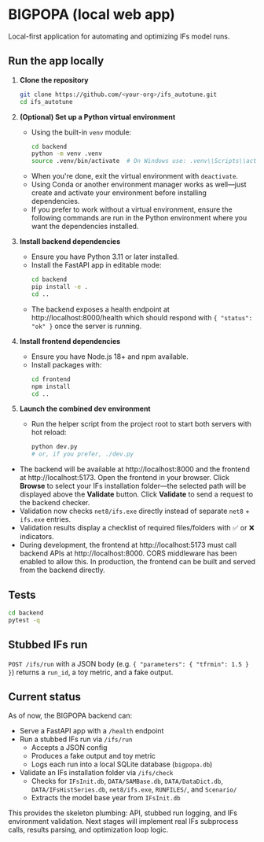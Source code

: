 # BIGPOPA (local web app)

Local-first application for automating and optimizing IFs model runs.

## Run the app locally

1. **Clone the repository**
   ```bash
   git clone https://github.com/<your-org>/ifs_autotune.git
   cd ifs_autotune
   ```

2. **(Optional) Set up a Python virtual environment**
   - Using the built-in `venv` module:
     ```bash
     cd backend
     python -m venv .venv
     source .venv/bin/activate  # On Windows use: .venv\\Scripts\\activate
     ```
   - When you're done, exit the virtual environment with `deactivate`.
   - Using Conda or another environment manager works as well—just create and activate your environment before installing dependencies.
   - If you prefer to work without a virtual environment, ensure the following commands are run in the Python environment where you want the dependencies installed.

3. **Install backend dependencies**
   - Ensure you have Python 3.11 or later installed.
   - Install the FastAPI app in editable mode:
     ```bash
     cd backend
     pip install -e .
     cd ..
     ```
   - The backend exposes a health endpoint at http://localhost:8000/health which should respond with `{ "status": "ok" }` once the server is running.

4. **Install frontend dependencies**
   - Ensure you have Node.js 18+ and npm available.
   - Install packages with:
     ```bash
     cd frontend
     npm install
     cd ..
     ```

5. **Launch the combined dev environment**
   - Run the helper script from the project root to start both servers with hot reload:
     ```bash
     python dev.py
     # or, if you prefer, ./dev.py
     ```
  - The backend will be available at http://localhost:8000 and the frontend at http://localhost:5173. Open the frontend in your browser. Click **Browse** to select your IFs installation folder—the selected path will be displayed above the **Validate** button. Click **Validate** to send a request to the backend checker.
  - Validation now checks `net8/ifs.exe` directly instead of separate `net8` + `ifs.exe` entries.
  - Validation results display a checklist of required files/folders with ✅ or ❌ indicators.
   - During development, the frontend at http://localhost:5173 must call backend APIs at http://localhost:8000. CORS middleware has been enabled to allow this. In production, the frontend can be built and served from the backend directly.

## Tests

```bash
cd backend
pytest -q
```

## Stubbed IFs run

`POST /ifs/run` with a JSON body (e.g. `{ "parameters": { "tfrmin": 1.5 } }`) returns a `run_id`, a toy metric, and a fake output.

## Current status

As of now, the BIGPOPA backend can:

- Serve a FastAPI app with a `/health` endpoint
- Run a stubbed IFs run via `/ifs/run`
  - Accepts a JSON config
  - Produces a fake output and toy metric
  - Logs each run into a local SQLite database (`bigpopa.db`)
- Validate an IFs installation folder via `/ifs/check`
  - Checks for `IFsInit.db`, `DATA/SAMBase.db`, `DATA/DataDict.db`, `DATA/IFsHistSeries.db`, `net8/ifs.exe`, `RUNFILES/`, and `Scenario/`
  - Extracts the model base year from `IFsInit.db`

This provides the skeleton plumbing: API, stubbed run logging, and IFs environment validation. Next stages will implement real IFs subprocess calls, results parsing, and optimization loop logic.
